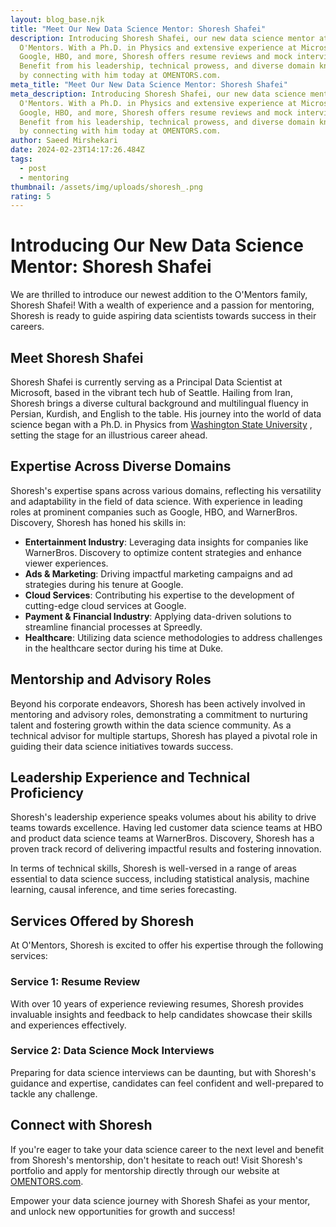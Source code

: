 ```yaml
---
layout: blog_base.njk
title: "Meet Our New Data Science Mentor: Shoresh Shafei"
description: Introducing Shoresh Shafei, our new data science mentor at
  O'Mentors. With a Ph.D. in Physics and extensive experience at Microsoft,
  Google, HBO, and more, Shoresh offers resume reviews and mock interviews.
  Benefit from his leadership, technical prowess, and diverse domain knowledge
  by connecting with him today at OMENTORS.com.
meta_title: "Meet Our New Data Science Mentor: Shoresh Shafei"
meta_description: Introducing Shoresh Shafei, our new data science mentor at
  O'Mentors. With a Ph.D. in Physics and extensive experience at Microsoft,
  Google, HBO, and more, Shoresh offers resume reviews and mock interviews.
  Benefit from his leadership, technical prowess, and diverse domain knowledge
  by connecting with him today at OMENTORS.com.
author: Saeed Mirshekari
date: 2024-02-23T14:17:26.484Z
tags:
  - post
  - mentoring
thumbnail: /assets/img/uploads/shoresh_.png
rating: 5
---
```

# Introducing Our New Data Science Mentor: Shoresh Shafei

We are thrilled to introduce our newest addition to the O'Mentors family, Shoresh Shafei! With a wealth of experience and a passion for mentoring, Shoresh is ready to guide aspiring data scientists towards success in their careers.

## Meet Shoresh Shafei

Shoresh Shafei is currently serving as a Principal Data Scientist at Microsoft, based in the vibrant tech hub of Seattle. Hailing from Iran, Shoresh brings a diverse cultural background and multilingual fluency in Persian, Kurdish, and English to the table. His journey into the world of data science began with a Ph.D. in Physics from [Washington State University](https://wsu.edu/)
, setting the stage for an illustrious career ahead.

## Expertise Across Diverse Domains

Shoresh's expertise spans across various domains, reflecting his versatility and adaptability in the field of data science. With experience in leading roles at prominent companies such as Google, HBO, and WarnerBros. Discovery, Shoresh has honed his skills in:

- **Entertainment Industry**: Leveraging data insights for companies like WarnerBros. Discovery to optimize content strategies and enhance viewer experiences.
- **Ads & Marketing**: Driving impactful marketing campaigns and ad strategies during his tenure at Google.
- **Cloud Services**: Contributing his expertise to the development of cutting-edge cloud services at Google.
- **Payment & Financial Industry**: Applying data-driven solutions to streamline financial processes at Spreedly.
- **Healthcare**: Utilizing data science methodologies to address challenges in the healthcare sector during his time at Duke.

## Mentorship and Advisory Roles

Beyond his corporate endeavors, Shoresh has been actively involved in mentoring and advisory roles, demonstrating a commitment to nurturing talent and fostering growth within the data science community. As a technical advisor for multiple startups, Shoresh has played a pivotal role in guiding their data science initiatives towards success.

## Leadership Experience and Technical Proficiency

Shoresh's leadership experience speaks volumes about his ability to drive teams towards excellence. Having led customer data science teams at HBO and product data science teams at WarnerBros. Discovery, Shoresh has a proven track record of delivering impactful results and fostering innovation.

In terms of technical skills, Shoresh is well-versed in a range of areas essential to data science success, including statistical analysis, machine learning, causal inference, and time series forecasting.

## Services Offered by Shoresh

At O'Mentors, Shoresh is excited to offer his expertise through the following services:

### Service 1: Resume Review

With over 10 years of experience reviewing resumes, Shoresh provides invaluable insights and feedback to help candidates showcase their skills and experiences effectively.

### Service 2: Data Science Mock Interviews

Preparing for data science interviews can be daunting, but with Shoresh's guidance and expertise, candidates can feel confident and well-prepared to tackle any challenge.

## Connect with Shoresh

If you're eager to take your data science career to the next level and benefit from Shoresh's mentorship, don't hesitate to reach out! Visit Shoresh's portfolio and 
 apply for mentorship directly through our website at [OMENTORS.com](https://omentors.com).

Empower your data science journey with Shoresh Shafei as your mentor, and unlock new opportunities for growth and success!